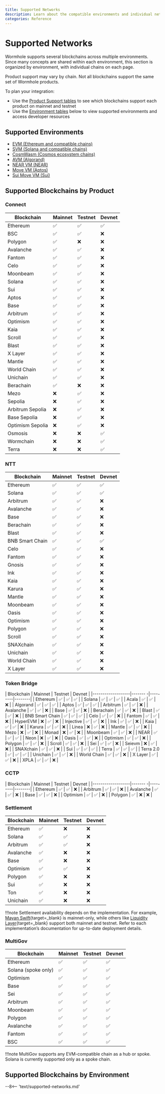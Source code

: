 ```yaml
---
title: Supported Networks
description: Learn about the compatible environments and individual networks that Wormhole supports. Readers can click on each of the blockchain logos for more information.
categories: Reference
---
```


# Supported Networks

Wormhole supports several blockchains across multiple environments. Since many concepts are shared within each environment, this section is organized by environment, with individual chains on each page.

Product support may vary by chain. Not all blockchains support the same set of Wormhole products.

To plan your integration:

 - Use the [Product Support tables](#supported-blockchains-by-product) to see which blockchains support each product on mainnet and testnet
 - Use the [Environment tables](#supported-blockchains-by-environment) below to view supported environments and access developer resources

## Supported Environments

- [EVM (Ethereum and compatible chains)](#evm)
- [SVM (Solana and compatible chains)](#svm)
- [CosmWasm (Cosmos ecosystem chains)](#cosmwasm)
- [AVM (Algorand)](#avm)
- [NEAR VM (NEAR)](#near-vm)
- [Move VM (Aptos)](#move-vm)
- [Sui Move VM (Sui)](#sui-move-vm)

## Supported Blockchains by Product

### Connect

| Blockchain        | Mainnet | Testnet | Devnet |
|-------------------|---------|---------|--------|
| Ethereum          | ✅      | ✅      | ✅      |
| BSC               | ✅      | ✅      | ❌      |
| Polygon           | ✅      | ❌      | ❌      |
| Avalanche         | ✅      | ✅      | ❌      |
| Fantom            | ✅      | ✅      | ❌      |
| Celo              | ✅      | ✅      | ❌      |
| Moonbeam          | ✅      | ✅      | ❌      |
| Solana            | ✅      | ✅      | ❌      |
| Sui               | ✅      | ✅      | ❌      |
| Aptos             | ✅      | ✅      | ❌      |
| Base              | ✅      | ✅      | ❌      |
| Arbitrum          | ✅      | ✅      | ❌      |
| Optimism          | ✅      | ✅      | ❌      |
| Kaia              | ✅      | ✅      | ❌      |
| Scroll            | ✅      | ✅      | ❌      |
| Blast             | ✅      | ✅      | ❌      |
| X Layer           | ✅      | ✅      | ❌      |
| Mantle            | ✅      | ✅      | ❌      |
| World Chain       | ✅      | ✅      | ❌      |
| Unichain          | ✅      | ✅      | ❌      |
| Berachain         | ✅      | ❌      | ❌      |
| Mezo              | ❌      | ✅      | ❌      |
| Sepolia           | ❌      | ✅      | ❌      |
| Arbitrum Sepolia  | ❌      | ✅      | ❌      |
| Base Sepolia      | ❌      | ✅      | ❌      |
| Optimism Sepolia  | ❌      | ✅      | ❌      |
| Osmosis           | ❌      | ❌      | ✅      |
| Wormchain         | ❌      | ❌      | ✅      |
| Terra             | ❌      | ❌      | ✅      |

### NTT

| Blockchain        | Mainnet | Testnet | Devnet |
|-------------------|---------|---------|--------|
| Ethereum          | ✅      | ✅      | ✅     |
| Solana            | ✅      | ✅      | ✅     |
| Arbitrum          | ✅      | ✅      | ❌     |
| Avalanche         | ✅      | ✅      | ❌     |
| Base              | ✅      | ✅      | ❌     |
| Berachain         | ✅      | ✅      | ❌     |
| Blast             | ✅      | ✅      | ❌     |
| BNB Smart Chain   | ✅      | ✅      | ✅     |
| Celo              | ✅      | ✅      | ❌     |
| Fantom            | ✅      | ✅      | ❌     |
| Gnosis            | ✅      | ✅      | ❌     |
| Ink               | ✅      | ✅      | ❌     |
| Kaia              | ✅      | ✅      | ❌     |
| Karura            | ✅      | ✅      | ❌     |
| Mantle            | ✅      | ✅      | ❌     |
| Moonbeam          | ✅      | ✅      | ❌     |
| Oasis             | ✅      | ✅      | ❌     |
| Optimism          | ✅      | ✅      | ❌     |
| Polygon           | ✅      | ✅      | ❌     |
| Scroll            | ✅      | ✅      | ❌     |
| SNAXchain         | ✅      | ✅      | ❌     |
| Unichain          | ✅      | ✅      | ❌     |
| World Chain       | ✅      | ✅      | ❌     |
| X Layer           | ✅      | ✅      | ❌     |

### Token Bridge

| Blockchain        | Mainnet | Testnet | Devnet |
|-------------------|------- -|---------|--------|
| Ethereum          | ✅      | ✅       | ✅      |
| Solana            | ✅      | ✅       | ✅      |
| Acala             | ✅      | ✅       | ❌      |
| Algorand          | ✅      | ✅       | ✅      |
| Aptos             | ✅      | ✅       | ✅      |
| Arbitrum          | ✅      | ✅       | ❌      |
| Avalanche         | ✅      | ✅       | ❌      |
| Base              | ✅      | ✅       | ❌      |
| Berachain         | ✅      | ✅       | ❌      |
| Blast             | ✅      | ✅       | ❌      |
| BNB Smart Chain   | ✅      | ✅       | ✅      |
| Celo              | ✅      | ✅       | ❌      |
| Fantom            | ✅      | ✅       | ❌      |
| HyperEVM          | ❌      | ✅       | ❌      |
| Injective         | ✅      | ✅       | ❌      |
| Ink               | ✅      | ✅       | ❌      |
| Kaia              | ✅      | ✅       | ❌      |
| Karura            | ✅      | ✅       | ❌      |
| Linea             | ❌      | ✅       | ❌      |
| Mantle            | ✅      | ✅       | ❌      |
| Mezo              | ❌      | ✅       | ❌      |
| Monad             | ❌      | ✅       | ❌      |
| Moonbeam          | ✅      | ✅       | ❌      |
| NEAR              | ✅      | ✅       | ✅      |
| Neon              | ❌      | ✅       | ❌      |
| Oasis             | ✅      | ✅       | ❌      |
| Optimism          | ✅      | ✅       | ❌      |
| Polygon           | ✅      | ✅       | ❌      |
| Scroll            | ✅      | ✅       | ❌      |
| Sei               | ✅      | ✅       | ❌      |
| Seievm            | ❌      | ✅       | ❌      |
| SNAXchain         | ✅      | ✅       | ❌      |
| Sui               | ✅      | ✅       | ✅      |
| Terra             | ✅      | ✅       | ✅      |
| Terra 2.0         | ✅      | ✅       | ✅      |
| Unichain          | ✅      | ✅       | ❌      |
| World Chain       | ✅      | ✅       | ❌      |
| X Layer           | ✅      | ✅       | ❌      |
| XPLA              | ✅      | ✅       | ❌      |

### CCTP

| Blockchain        | Mainnet | Testnet | Devnet |
|-------------------|------- -|---------|--------|
| Ethereum          | ✅      | ✅       | ❌      |
| Arbitrum          | ✅      | ✅       | ❌      |
| Avalanche         | ✅      | ✅       | ❌      |
| Base              | ✅      | ✅       | ❌      |
| Optimism          | ✅      | ✅       | ❌      |
| Polygon           | ✅      | ❌       | ❌      |

### Settlement

| Blockchain        | Mainnet | Testnet | Devnet |
|-------------------|---------|---------|--------|
| Ethereum          | ✅      | ❌      | ❌      |
| Solana            | ✅      | ✅      | ❌      |
| Arbitrum          | ✅      | ✅      | ❌      |
| Avalanche         | ✅      | ❌      | ❌      |
| Base              | ✅      | ❌      | ❌      |
| Optimism          | ✅      | ✅      | ❌      |
| Polygon           | ✅      | ❌      | ❌      |
| Sui               | ✅      | ❌      | ❌      |
| Ton               | ✅      | ❌      | ❌      |
| Unichain          | ✅      | ❌      | ❌      |

!!!note
    Settlement availability depends on the implementation. For example, [Mayan Swift](/docs/learn/transfers/settlement/architecture/#mayan-swift){target=\_blank} is mainnet-only, while others like [Liquidity Layer](/docs/learn/transfers/settlement/architecture/#wormhole-liquidity-layer){target=\_blank} support both mainnet and testnet. Refer to each implementation’s documentation for up-to-date deployment details.

### MultiGov

| Blockchain          | Mainnet | Testnet | Devnet |
|---------------------|---------|---------|--------|
| Ethereum            | ✅      | ✅      | ✅      |
| Solana (spoke only) | ✅      | ✅      | ✅      |
| Optimism            | ✅      | ✅      | ✅      |
| Base                | ✅      | ✅      | ✅      |
| Sei                 | ✅      | ✅      | ✅      |
| Arbitrum            | ✅      | ✅      | ✅      |
| Moonbeam            | ✅      | ✅      | ✅      |
| Polygon             | ✅      | ✅      | ✅      |
| Avalanche           | ✅      | ✅      | ✅      |
| Fantom              | ✅      | ✅      | ✅      |
| BSC                 | ✅      | ✅      | ✅      |

!!!note
    MultiGov supports any EVM-compatible chain as a hub or spoke. Solana is currently supported only as a spoke chain.

## Supported Blockchains by Environment

--8<-- 'text/supported-networks.md'
